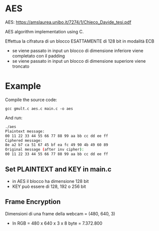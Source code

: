 AES
===

AES: https://amslaurea.unibo.it/7274/1/Chieco_Davide_tesi.pdf

AES algorithm implementation using C. 

Effettua la cifratura di un blocco ESATTAMENTE di 128 bit in modalità ECB
- se viene passato in input un blocco di dimensione inferiore viene completato con il padding
- se viene passato in input un blocco di dimensione superiore viene troncato

# Example

Compile the source code: 

`gcc gmult.c aes.c main.c -o aes`

And run:

```bash
./aes
Plaintext message:
00 11 22 33 44 55 66 77 88 99 aa bb cc dd ee ff
Ciphered message:
8e a2 b7 ca 51 67 45 bf ea fc 49 90 4b 49 60 89
Original message (after inv cipher):
00 11 22 33 44 55 66 77 88 99 aa bb cc dd ee ff
```

## Set PLAINTEXT and KEY in main.c
- in AES il blocco ha dimensione 128 bit
- KEY può essere di 128, 192 o 256 bit

## Frame Encryption

Dimensioni di una frame della webcam = (480, 640, 3)
- In RGB = 480 x 640 x 3 x 8 byte = 7.372.800
